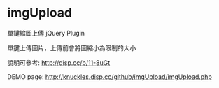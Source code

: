 # imgUpload
單鍵縮圖上傳 jQuery Plugin

單鍵上傳圖片，上傳前會將圖縮小為限制的大小


說明可參考: http://disp.cc/b/11-8uGt

DEMO page: http://knuckles.disp.cc/github/imgUpload/imgUpload.php
